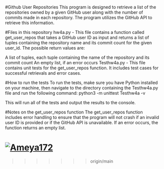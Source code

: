 #Github User Repositories
This program is designed to retrieve a list of the repositories owned by a given GitHub user along with the number of commits made in each repository. The program utilizes the GitHub API to retrieve this information.

#Files in this repository
hw4a.py - This file contains a function called get_user_repos that takes a GitHub user ID as input and returns a list of tuples containing the repository name and its commit count for the given user_id. The possible return values are:

A list of tuples, each tuple containing the name of the repository and its commit count
An empty list, if an error occurs
Testhw4a.py - This file contains unit tests for the get_user_repos function. It includes test cases for successful retrievals and error cases.

#How to run the tests
To run the tests, make sure you have Python installed on your machine, then navigate to the directory containing the Testhw4a.py file and run the following command:
python3 -m unittest Testhw4a -v

This will run all of the tests and output the results to the console.

#Notes on the get_user_repos function
The get_user_repos function includes error handling to ensure that the program will not crash if an invalid user ID is provided or if the GitHub API is unavailable. If an error occurs, the function returns an empty list.

[![Ameya172](https://circleci.com/gh/Ameya172/SSW567.svg?style=svg)](https://app.circleci.com/pipelines/github/Ameya172/SSW567?branch=main&filter=all)
=======

>>>>>>> origin/main

